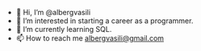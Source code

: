 - 👋 Hi, I’m @albergvasili
- 👀 I’m interested in starting a career as a programmer.
- 🌱 I’m currently learning SQL.
- 📫 How to reach me albergvasili@gmail.com

<!---
albergvasili/albergvasili is a ✨ special ✨ repository because its `README.md` (this file) appears on your GitHub profile.
You can click the Preview link to take a look at your changes.
--->
